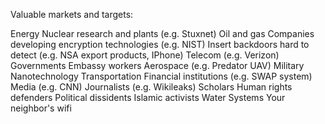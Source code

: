 Valuable markets and targets:

Energy
Nuclear research and plants (e.g. Stuxnet)
Oil and gas
Companies developing encryption technologies (e.g. NIST)
Insert backdoors hard to detect (e.g. NSA export products, IPhone)
Telecom (e.g. Verizon)
Governments
Embassy workers
Aerospace (e.g. Predator UAV)
Military
Nanotechnology
Transportation
Financial institutions (e.g. SWAP system)
Media (e.g. CNN)
Journalists (e.g. Wikileaks)
Scholars
Human rights defenders
Political dissidents
Islamic activists
Water Systems
Your neighbor's wifi
